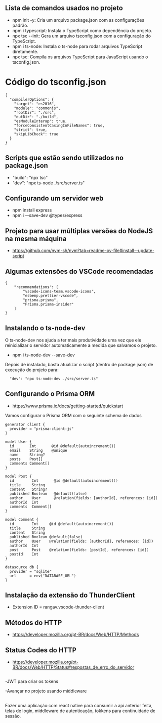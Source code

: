 ## Lista de comandos usados no projeto

- npm init -y: Cria um arquivo package.json com as configurações padrão.
- npm i typescript: Instala o TypeScript como dependência do projeto.
- npx tsc --init: Gera um arquivo tsconfig.json com a configuração do TypeScript.
- npm i ts-node: Instala o ts-node para rodar arquivos TypeScript diretamente.
- npx tsc: Compila os arquivos TypeScript para JavaScript usando o tsconfig.json.

# Código do tsconfig.json

```
{
  "compilerOptions": {
    "target": "es2016",
    "module": "commonjs",
    "rootDir": "./src",
    "outDir": "./build",
    "esModuleInterop": true,
    "forceConsistentCasingInFileNames": true,
    "strict": true,
    "skipLibCheck": true
  }
}
```

## Scripts que estão sendo utilizados no package.json

- "build": "npx tsc"
- "dev": "npx ts-node ./src/server.ts"

## Configurando um servidor web

- npm install express
- npm i --save-dev @types/express

## Projeto para usar múltiplas versões do NodeJS na mesma máquina

- https://github.com/nvm-sh/nvm?tab=readme-ov-file#install--update-script

## Algumas extensões do VSCode recomendadas

```
{
    "recommendations": [
        "vscode-icons-team.vscode-icons",
        "esbenp.prettier-vscode",
        "prisma.prisma",
        "Prisma.prisma-insider"
    ]
}
```

## Instalando o ts-node-dev

O ts-node-dev nos ajuda a ter mais produtividade uma vez que ele reinicializar o servidor automaticamente a medida que salvamos o projeto.

- npm i ts-node-dev --save-dev

Depois de instalado, basta atualizar o script (dentro de package.json) de execução do projeto para:

```
  "dev": "npx ts-node-dev ./src/server.ts"
```

## Configurando o Prisma ORM

- https://www.prisma.io/docs/getting-started/quickstart

Vamos configurar o Prisma ORM com o seguinte schema de dados

```
generator client {
  provider = "prisma-client-js"
}

model User {
  id       Int       @id @default(autoincrement())
  email    String    @unique
  name     String?
  posts    Post[]
  comments Comment[]
}

model Post {
  id        Int       @id @default(autoincrement())
  title     String
  content   String?
  published Boolean   @default(false)
  author    User      @relation(fields: [authorId], references: [id])
  authorId  Int
  comments  Comment[]
}

model Comment {
  id        Int     @id @default(autoincrement())
  title     String
  content   String
  published Boolean @default(false)
  author    User    @relation(fields: [authorId], references: [id])
  authorId  Int
  post      Post    @relation(fields: [postId], references: [id])
  postId    Int
}

datasource db {
  provider = "sqlite"
  url      = env("DATABASE_URL")
}

```

## Instalação da extensão do ThunderClient

- Extension ID = rangav.vscode-thunder-client

## Métodos do HTTP

- https://developer.mozilla.org/pt-BR/docs/Web/HTTP/Methods

## Status Codes do HTTP

- https://developer.mozilla.org/pt-BR/docs/Web/HTTP/Status#respostas_de_erro_do_servidor

##
-JWT para criar os tokens

-Avançar no projeto usando middleware
##
Fazer uma aplicação com react native para consumir a api anterior feita, telas de login, middleware de autenticação, tokkens para continuidade de sessão.
